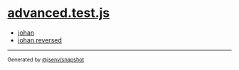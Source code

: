 # [advanced.test.js](../advanced.test.js)


- [johan](johan/johan.md)
- [johan reversed](johan_reversed/johan_reversed.md)

---

<sub>
  Generated by <a href="https://github.com/jsenv/core/tree/main/packages/independent/snapshot">@jsenv/snapshot</a>
</sub>
